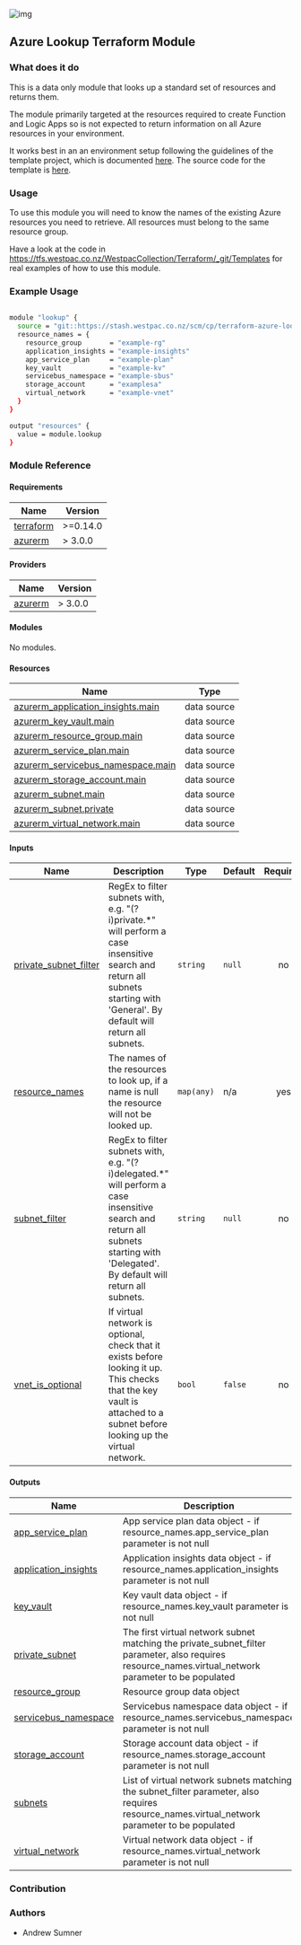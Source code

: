 <!-- Space: HOWC -->
<!-- Parent: Knowledge base -->
<!-- Parent: Terraform -->
<!-- Parent: Azure Modules -->
<!-- Title: terraform-azurerm-lookup -->
<!-- Label: Azure -->
<!-- Label: Cloud Terraform -->
<!-- Label: Terraform modules -->

![img](https://jenkins-cp.cloud.westpac.co.nz/job/Azure_Terraform_Module_Provider_V3/job/terraform-azurerm-lookup/job/azurermV3//badge/icon?)

## Azure Lookup Terraform Module

### What does it do

This is a data only module that looks up a standard set of resources and returns them.

The module primarily targeted at the resources required to create Function and Logic Apps so is not expected to return information on all Azure resources in your environment.

It works best in an an environment setup following the guidelines of the template project, which is documented [here](https://confluence.westpac.co.nz/display/BUSINESS/Terraform+with+Azure). The source code for the template is [here](https://tfs.westpac.co.nz/WestpacCollection/Terraform/_git/Templates).

### Usage

To use this module you will need to know the names of the existing Azure resources you need to retrieve. All resources must belong to the same resource group.

Have a look at the code in <https://tfs.westpac.co.nz/WestpacCollection/Terraform/_git/Templates> for real examples of how to use this module.

### Example Usage

```bash

module "lookup" {
  source = "git::https://stash.westpac.co.nz/scm/cp/terraform-azure-lookup?ref=master"
  resource_names = {
    resource_group       = "example-rg"
    application_insights = "example-insights"
    app_service_plan     = "example-plan"
    key_vault            = "example-kv"
    servicebus_namespace = "example-sbus"
    storage_account      = "examplesa"
    virtual_network      = "example-vnet"
  }
}

output "resources" {
  value = module.lookup
}

```

### Module Reference

#### Requirements

| Name | Version |
|------|---------|
| <a name="requirement_terraform"></a> [terraform](#requirement_terraform) | >=0.14.0 |
| <a name="requirement_azurerm"></a> [azurerm](#requirement_azurerm) | > 3.0.0 |

#### Providers

| Name | Version |
|------|---------|
| <a name="provider_azurerm"></a> [azurerm](#provider_azurerm) | > 3.0.0 |

#### Modules

No modules.

#### Resources

| Name | Type |
|------|------|
| [azurerm_application_insights.main](https://registry.terraform.io/providers/hashicorp/azurerm/latest/docs/data-sources/application_insights) | data source |
| [azurerm_key_vault.main](https://registry.terraform.io/providers/hashicorp/azurerm/latest/docs/data-sources/key_vault) | data source |
| [azurerm_resource_group.main](https://registry.terraform.io/providers/hashicorp/azurerm/latest/docs/data-sources/resource_group) | data source |
| [azurerm_service_plan.main](https://registry.terraform.io/providers/hashicorp/azurerm/latest/docs/data-sources/service_plan) | data source |
| [azurerm_servicebus_namespace.main](https://registry.terraform.io/providers/hashicorp/azurerm/latest/docs/data-sources/servicebus_namespace) | data source |
| [azurerm_storage_account.main](https://registry.terraform.io/providers/hashicorp/azurerm/latest/docs/data-sources/storage_account) | data source |
| [azurerm_subnet.main](https://registry.terraform.io/providers/hashicorp/azurerm/latest/docs/data-sources/subnet) | data source |
| [azurerm_subnet.private](https://registry.terraform.io/providers/hashicorp/azurerm/latest/docs/data-sources/subnet) | data source |
| [azurerm_virtual_network.main](https://registry.terraform.io/providers/hashicorp/azurerm/latest/docs/data-sources/virtual_network) | data source |

#### Inputs

| Name | Description | Type | Default | Required |
|------|-------------|------|---------|:--------:|
| <a name="input_private_subnet_filter"></a> [private_subnet_filter](#input_private_subnet_filter) | RegEx to filter subnets with, e.g. "(?i)private.*" will perform a case insensitive search and return all subnets starting with 'General'. By default will return all subnets. | `string` | `null` | no |
| <a name="input_resource_names"></a> [resource_names](#input_resource_names) | The names of the resources to look up, if a name is null the resource will not be looked up. | `map(any)` | n/a | yes |
| <a name="input_subnet_filter"></a> [subnet_filter](#input_subnet_filter) | RegEx to filter subnets with, e.g. "(?i)delegated.*" will perform a case insensitive search and return all subnets starting with 'Delegated'. By default will return all subnets. | `string` | `null` | no |
| <a name="input_vnet_is_optional"></a> [vnet_is_optional](#input_vnet_is_optional) | If virtual network is optional, check that it exists before looking it up. This checks that the key vault is attached to a subnet before looking up the virtual network. | `bool` | `false` | no |

#### Outputs

| Name | Description |
|------|-------------|
| <a name="output_app_service_plan"></a> [app_service_plan](#output_app_service_plan) | App service plan data object - if resource_names.app_service_plan parameter is not null |
| <a name="output_application_insights"></a> [application_insights](#output_application_insights) | Application insights data object - if resource_names.application_insights parameter is not null |
| <a name="output_key_vault"></a> [key_vault](#output_key_vault) | Key vault data object - if resource_names.key_vault parameter is not null |
| <a name="output_private_subnet"></a> [private_subnet](#output_private_subnet) | The first virtual network subnet matching the private_subnet_filter parameter, also requires resource_names.virtual_network parameter to be populated |
| <a name="output_resource_group"></a> [resource_group](#output_resource_group) | Resource group data object |
| <a name="output_servicebus_namespace"></a> [servicebus_namespace](#output_servicebus_namespace) | Servicebus namespace data object - if resource_names.servicebus_namespace parameter is not null |
| <a name="output_storage_account"></a> [storage_account](#output_storage_account) | Storage account data object - if resource_names.storage_account parameter is not null |
| <a name="output_subnets"></a> [subnets](#output_subnets) | List of virtual network subnets matching the subnet_filter parameter, also requires resource_names.virtual_network parameter to be populated |
| <a name="output_virtual_network"></a> [virtual_network](#output_virtual_network) | Virtual network data object - if resource_names.virtual_network parameter is not null |

### Contribution

### Authors

- Andrew Sumner
